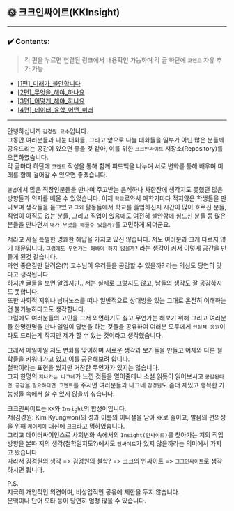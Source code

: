 ## 🌞 크크인싸이트(KKInsight)

---
### ✔️ Contents:
> 각 편을 누르면 연결된 링크에서 내용확인 가능하며 각 글 하단에 `코멘트` 자유 추가 가능
- [[1편]_미래가_불안합니다](https://gist.github.com/thekimk/7a2a8e8ff03535c819c42a58bcefe120)
- [[2편]_무엇을_해야_하나요](https://gist.github.com/thekimk/c324af7d12be19f985d3e5c8b8c122bf)
- [[3편]_어떻게_해야_하나요](https://gist.github.com/thekimk/44ea914c896fe443fa9a0180b5620bcc)
- [[4편]_데이터_융합_어떤_미래](https://gist.github.com/thekimk/d05bde3163c49373ff57d26804a29341)
---

안녕하십니까 `김경원 교수`입니다.    
그동안 여러분들과 나눈 대화들, 그리고 앞으로 나눌 대화들을 일부가 아닌 많은 분들께 공유드리는 공간이 있으면 좋을 것 같아, 이를 위한 `크크인싸이트` 저장소(Repository)를 오픈하였습니다.        
각 글마다 하단에 `코멘트` 작성을 통해 함께 피드백을 나누며 서로 변화를 통해 배우며 미래를 함께 걸어갈 수 있으면 좋겠습니다.    

`현업`에서 많은 직장인분들을 만나며 주고받는 음식하나 차한잔에 생각지도 못했던 많은 방향들과 의지를 배울 수 있었습니다. 이제 `학교`로와서 매학기마다 적지않은 학생들을 만나보며 생각들을 듣고있고 `그외` 활동들에서 학교를 졸업하신지 시간이 많이 흐르신 분들, 직업이 아직도 없는 분들, 그리고 직업이 있음에도 여전히 불안함에 힘드신 분들 등 많은 분들을 만나면서 `내가 무엇을 해줄수 있을까?`를 고민하게 되더군요.

저라고 사실 특별한 명쾌한 해답을 가지고 있진 않습니다. 저도 여러분과 크게 다르지 않기 때문입니다. 
`그럼에도 무언가는 해봐야 하지 않을까?` 라는 생각이 커서 이렇게 공간을 만들게 된것 같습니다.    
과연 좋은길만 달려온(?) 교수님이 우리들을 공감할 수 있을까? 라는 의심도 당연히 맞다고 생각됩니다.    
하지만 글들을 보면 알겠지만.. 저는 실제로 그렇지도 않고, 남들의 생각도 잘 공감하지도 못합니다.    
또한 사회적 지위나 남녀노소를 떠나 일반적으로 상대방을 있는 그대로 온전히 이해하는건 불가능하다고도 생각합니다.    
그럼에도 여러분들의 고민을 그저 외면하기도 싫고 무언가는 해보기 위해 그리고 여러분들 한명한명을 만나 일일이 답변을 하는 것들을 공유하여 여러분 모두에게 `현실적 응원`이라도 드리는게 작지만 제가 할 수 있는 것이라고 생각했습니다.    

그래서 매일매일 저도 변화를 맞이하며 새로운 생각과 보기들을 만들고 어제와 다른 철학들을 키워나가고 있고 이를 공유해보려 합니다.    
철학이라는 표현을 썼지만 거창한 무언가가 있지는 않습니다.    
그저 한명의 `지나가는 나그네`가 느낀 것들을 열어줄테니 소설 읽듯이 읽어보시고 `공감된다면 공감`을 `필요하다면 코멘트`를 주시면 여러분들과 나그네 `김경원`도 좀더 재밌고 행복한 가능성들 속에서 살 수 있지 않을까 싶습니다.    

크크인싸이트는 `KK`와 `Insight`의 합성어입니다.    
저(김경원: Kim Kyungwon)의 성과 이름의 이니셜을 담아 `KK`로 줄이고, 발음의 편의성을 위해 `케이케이` 대신에 `크크`라고 명하였습니다.    
그리고 데이터싸이언스로 사회변화 속에서의 `Insight(인싸이트)`를 찾아가는 저의 직업방향을 본따 저의 생각(철학일지도?)에서도 `인싸이트`가 있지 않을까라는 의미에서 가지고 왔습니다.    
따라서 김경원의 생각 => 김경원의 철학? => 크크의 인싸이트 => `크크인싸이트`로 생각하시면 됩니다.    

P.S.    
지극히 개인적인 의견이며, 비상업적인 공유에 제한을 두지 않습니다.    
문맥이나 단어 오타 등이 당연히 엄청 많을 수 있습니다.    
